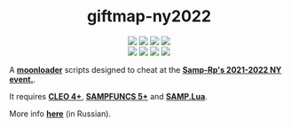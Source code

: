 <h1 align="center">giftmap-ny2022</h1>

<p align="center">
<img src="https://img.shields.io/badge/made%20for-GTA%20SA--MP-blue" >
<img src="https://img.shields.io/badge/Server-Samp--Rp-red">
<img src="https://img.shields.io/github/languages/top/qrlk/giftmap-halloween">
<img src="https://img.shields.io/date/16357000600?label=released" >
<br>
<img src="https://img.shields.io/badge/dynamic/json?color=blueviolet&label=users%20%28gift,%20active%29&query=result&url=http%3A%2F%2Fqrlk.me%2Fdev%2Fmoonloader%2Fusers_active.php%3Fscript%3Dgiftmap-ny2022-gift">
<img src="https://img.shields.io/badge/dynamic/json?color=blueviolet&label=users%20%28gift,%20all%20time%29&query=result&url=http%3A%2F%2Fqrlk.me%2Fdev%2Fmoonloader%2Fusers_all.php%3Fscript%3Dgiftmap-ny2022-gift">
<img src="https://img.shields.io/badge/dynamic/json?color=blueviolet&label=users%20%28gift,%20active%29&query=result&url=http%3A%2F%2Fqrlk.me%2Fdev%2Fmoonloader%2Fusers_active.php%3Fscript%3Dgiftmap-ny2022-gift">
<img src="https://img.shields.io/badge/dynamic/json?color=blueviolet&label=users%20%28gift,%20all%20time%29&query=result&url=http%3A%2F%2Fqrlk.me%2Fdev%2Fmoonloader%2Fusers_all.php%3Fscript%3Dgiftmap-ny2022-gift">
</p>

A **[moonloader](https://gtaforums.com/topic/890987-moonloader/)** scripts designed to cheat at the **[Samp-Rp's 2021-2022 NY event.](https://samp-rp.su/threads/ledovyj-katok-novogodnjaja-lavka-stroitelstvo-ploschadi-i-drugie-prazdnichnye-zadanija.2359470/)**.


It requires **[CLEO 4+](http://cleo.li/?lang=ru)**, **[SAMPFUNCS 5+](https://blast.hk/threads/17/)** and **[SAMP.Lua](https://github.com/THE-FYP/SAMP.Lua)**.

More info **[here]()** (in Russian).
